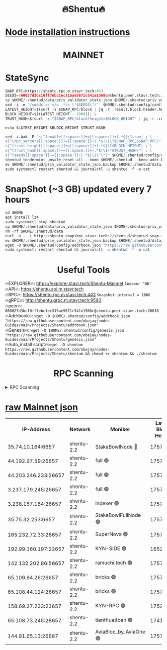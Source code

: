 <h1 align="center"> 🔥Shentu🔥</h1>

[Node installation instructions](https://github.com/obajay/nodes-Guides/tree/main/Projects/Shentu)
=
<h1 align="center"> MAINNET</h1>

# StateSync
```python
SNAP_RPC=https://shentu.rpc.m.stavr.tech:443
SEEDS=060027d3bc10ff7ebc1ec315ae5671c541e1568c@shentu.peer.stavr.tech:20016
cp $HOME/.shentud/data/priv_validator_state.json $HOME/.shentud/priv_validator_state.json.backup
sed -i -e "/seeds =/ s/= .*/= \"$SEEDS\"/"  $HOME/.shentud/config/config.toml
LATEST_HEIGHT=$(curl -s $SNAP_RPC/block | jq -r .result.block.header.height); \
BLOCK_HEIGHT=$((LATEST_HEIGHT - 1000)); \
TRUST_HASH=$(curl -s "$SNAP_RPC/block?height=$BLOCK_HEIGHT" | jq -r .result.block_id.hash)

echo $LATEST_HEIGHT $BLOCK_HEIGHT $TRUST_HASH

sed -i.bak -E "s|^(enable[[:space:]]+=[[:space:]]+).*$|\1true| ; \
s|^(rpc_servers[[:space:]]+=[[:space:]]+).*$|\1\"$SNAP_RPC,$SNAP_RPC\"| ; \
s|^(trust_height[[:space:]]+=[[:space:]]+).*$|\1$BLOCK_HEIGHT| ; \
s|^(trust_hash[[:space:]]+=[[:space:]]+).*$|\1\"$TRUST_HASH\"| ; \
s|^(seeds[[:space:]]+=[[:space:]]+).*$|\1\"\"|" $HOME/.shentud/config/config.toml
shentud tendermint unsafe-reset-all --home $HOME/.shentud --keep-addr-book
mv $HOME/.shentud/priv_validator_state.json.backup $HOME/.shentud/data/priv_validator_state.json
sudo systemctl restart shentud && journalctl -u shentud -f -o cat
```
# SnapShot (~3 GB) updated every 7 hours
```python
cd $HOME
apt install lz4
sudo systemctl stop shentud
cp $HOME/.shentud/data/priv_validator_state.json $HOME/.shentud/priv_validator_state.json.backup
rm -rf $HOME/.shentud/data
curl -o - -L http://shentu.snapshot.stavr.tech:2/shentud/shentud-snap.tar.lz4 | lz4 -c -d - | tar -x -C $HOME/.shentud --strip-components 2
mv $HOME/.shentud/priv_validator_state.json.backup $HOME/.shentud/data/priv_validator_state.json
wget -O $HOME/.shentud/config/addrbook.json "https://raw.githubusercontent.com/obajay/nodes-Guides/main/Projects/Shentu/addrbook.json"
sudo systemctl restart shentud && journalctl -u shentud -f -o cat
```

 <h1 align="center"> Useful Tools</h1>

🔥EXPLORER🔥:     https://explorer.stavr.tech/Shentu-Mainnet        `Indexer "ON"` \
🔥API🔥:          https://shentu.api.m.stavr.tech \
🔥RPC🔥:          https://shentu.rpc.m.stavr.tech:443              `Snapshot-interval = 1000` \
🔥gRPC🔥:         http://shentu.grpc.m.stavr.tech:9593 \
🔥peer🔥:         `060027d3bc10ff7ebc1ec315ae5671c541e1568c@shentu.peer.stavr.tech:20016` \
🔥Addrbook🔥:  `wget -O $HOME/.shentud/config/addrbook.json "https://raw.githubusercontent.com/obajay/nodes-Guides/main/Projects/Shentu/addrbook.json"` \
🔥Genesis🔥:  `wget -O $HOME/.shentud/config/genesis.json "https://raw.githubusercontent.com/obajay/nodes-Guides/main/Projects/Shentu/genesis.json"` \
🔥Auto_install script🔥:`wget -O shentum https://raw.githubusercontent.com/obajay/nodes-Guides/main/Projects/Shentu/shentum && chmod +x shentum && ./shentum`

<h1 align="center"> RPC Scanning</h1>

<details>
<summary>RPC Scanning</summary>

<h2 align="center"> We scan nodes in real time every 4 hours. And we provide the final result of RPC endpoints.
We cannot influence the operation of these nodes in any way. </h2>


```python
If Voting Power is higher than 0 --> then the Node is a validator of the network and may be subject to attack and be a potential threat to the chain.
```
```python
We marked such validators with a red symbol
```

</details>

[raw Mainnet json](https://rpc-check.shentum.stavr.tech/shentum/rpc-shentum-result.json)
=


<table><tr><th>IP-Address</th><th>Network</th><th>Moniker</th><th>Latest Block Height</th><th>Earliest Block Height</th><th>Catching Up</th><th>Tx Index</th><th>Voting Power</th><th>Scan Time</th></tr><tr><td>35.74.10.164:6657</td><td>shentu-2.2</td><td>StakeBowlNode 🔴</td><td>17576622</td><td>8308501</td><td>False</td><td>on</td><td>50178</td><td>2024-03-10T16:12:24.652818750UTC</td></tr><tr><td>44.192.97.59:26657</td><td>shentu-2.2</td><td>full 🟢</td><td>17576622</td><td>9786901</td><td>False</td><td>on</td><td>0</td><td>2024-03-10T16:12:21.338862182UTC</td></tr><tr><td>44.203.246.233:26657</td><td>shentu-2.2</td><td>full 🟢</td><td>17576624</td><td>9786901</td><td>False</td><td>on</td><td>0</td><td>2024-03-10T16:12:31.351169473UTC</td></tr><tr><td>3.237.179.245:26657</td><td>shentu-2.2</td><td>full 🟢</td><td>17576625</td><td>9786901</td><td>False</td><td>on</td><td>0</td><td>2024-03-10T16:12:40.151022597UTC</td></tr><tr><td>3.238.157.164:26657</td><td>shentu-2.2</td><td>indexer 🟢</td><td>17576627</td><td>9786901</td><td>False</td><td>on</td><td>0</td><td>2024-03-10T16:12:51.403539736UTC</td></tr><tr><td>35.75.32.253:6657</td><td>shentu-2.2</td><td>StakeBowlFullNode 🟢</td><td>17576631</td><td>10470762</td><td>False</td><td>on</td><td>0</td><td>2024-03-10T16:13:15.407134919UTC</td></tr><tr><td>165.232.72.33:26657</td><td>shentu-2.2</td><td>SuperNova 🟢</td><td>17576631</td><td>15936001</td><td>False</td><td>off</td><td>0</td><td>2024-03-10T16:13:14.135110511UTC</td></tr><tr><td>192.99.160.197:22657</td><td>shentu-2.2</td><td>KYN-SIDE 🟢</td><td>16527189</td><td>16083091</td><td>False</td><td>on</td><td>0</td><td>2024-03-10T16:14:03.166498867UTC</td></tr><tr><td>142.132.202.86:56657</td><td>shentu-2.2</td><td>ramuchi.tech 🟢</td><td>17576637</td><td>16196001</td><td>False</td><td>on</td><td>0</td><td>2024-03-10T16:13:53.584451405UTC</td></tr><tr><td>65.109.94.26:26657</td><td>shentu-2.2</td><td>bricks 🟢</td><td>17576638</td><td>16401001</td><td>False</td><td>on</td><td>0</td><td>2024-03-10T16:14:00.534631713UTC</td></tr><tr><td>65.108.44.124:26657</td><td>shentu-2.2</td><td>bricks 🟢</td><td>17576639</td><td>16401001</td><td>False</td><td>on</td><td>0</td><td>2024-03-10T16:14:03.457595139UTC</td></tr><tr><td>158.69.27.233:23657</td><td>shentu-2.2</td><td>KYN-RPC 🟢</td><td>17528125</td><td>16778677</td><td>False</td><td>on</td><td>0</td><td>2024-03-10T16:13:51.328792863UTC</td></tr><tr><td>65.108.73.245:28657</td><td>shentu-2.2</td><td>tienthuattoan 🟢</td><td>17415110</td><td>17399930</td><td>False</td><td>on</td><td>0</td><td>2024-03-10T16:13:26.283437286UTC</td></tr><tr><td>144.91.65.13:26687</td><td>shentu-2.2</td><td>AviaBloc_by_AviaOne 🟢</td><td>17576632</td><td>17564782</td><td>False</td><td>off</td><td>0</td><td>2024-03-10T16:13:23.909264539UTC</td></tr></table>
